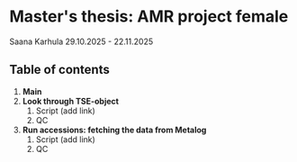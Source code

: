 # Master's thesis: AMR project female

Saana Karhula 29.10.2025 - 22.11.2025

## Table of contents

1.  **Main**
2.  **Look through TSE-object**
    1.  Script (add link)
    2.  QC
3.  **Run accessions: fetching the data from Metalog**
    1.  Script (add link)
    2.  QC
